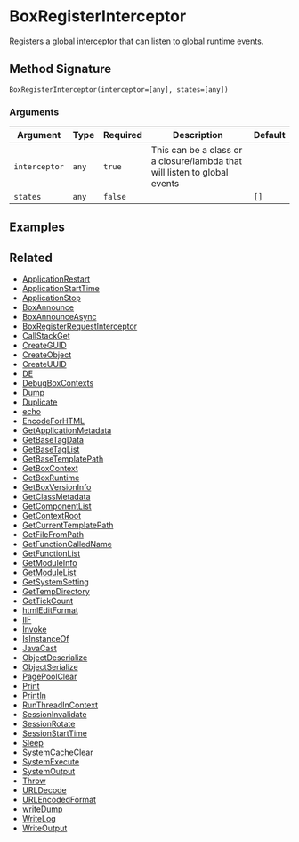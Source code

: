 # BoxRegisterInterceptor

Registers a global interceptor that can listen to global runtime events.

## Method Signature

```
BoxRegisterInterceptor(interceptor=[any], states=[any])
```

### Arguments

| Argument      | Type  | Required | Description                                                               | Default |
| ------------- | ----- | -------- | ------------------------------------------------------------------------- | ------- |
| `interceptor` | `any` | `true`   | This can be a class or a closure/lambda that will listen to global events |         |
| `states`      | `any` | `false`  |                                                                           | `[]`    |

## Examples

## Related

* [ApplicationRestart](applicationrestart.md)
* [ApplicationStartTime](applicationstarttime.md)
* [ApplicationStop](applicationstop.md)
* [BoxAnnounce](boxannounce.md)
* [BoxAnnounceAsync](boxannounceasync.md)
* [BoxRegisterRequestInterceptor](boxregisterrequestinterceptor.md)
* [CallStackGet](callstackget.md)
* [CreateGUID](createguid.md)
* [CreateObject](createobject.md)
* [CreateUUID](createuuid.md)
* [DE](de.md)
* [DebugBoxContexts](debugboxcontexts.md)
* [Dump](dump.md)
* [Duplicate](duplicate.md)
* [echo](echo.md)
* [EncodeForHTML](encodeforhtml.md)
* [GetApplicationMetadata](getapplicationmetadata.md)
* [GetBaseTagData](getbasetagdata.md)
* [GetBaseTagList](getbasetaglist.md)
* [GetBaseTemplatePath](getbasetemplatepath.md)
* [GetBoxContext](getboxcontext.md)
* [GetBoxRuntime](getboxruntime.md)
* [GetBoxVersionInfo](getboxversioninfo.md)
* [GetClassMetadata](getclassmetadata.md)
* [GetComponentList](getcomponentlist.md)
* [GetContextRoot](getcontextroot.md)
* [GetCurrentTemplatePath](getcurrenttemplatepath.md)
* [GetFileFromPath](getfilefrompath.md)
* [GetFunctionCalledName](getfunctioncalledname.md)
* [GetFunctionList](getfunctionlist.md)
* [GetModuleInfo](getmoduleinfo.md)
* [GetModuleList](getmodulelist.md)
* [GetSystemSetting](getsystemsetting.md)
* [GetTempDirectory](gettempdirectory.md)
* [GetTickCount](gettickcount.md)
* [htmlEditFormat](htmleditformat.md)
* [IIF](iif.md)
* [Invoke](invoke.md)
* [IsInstanceOf](isinstanceof.md)
* [JavaCast](javacast.md)
* [ObjectDeserialize](objectdeserialize.md)
* [ObjectSerialize](objectserialize.md)
* [PagePoolClear](pagepoolclear.md)
* [Print](print.md)
* [Println](println.md)
* [RunThreadInContext](runthreadincontext.md)
* [SessionInvalidate](sessioninvalidate.md)
* [SessionRotate](sessionrotate.md)
* [SessionStartTime](sessionstarttime.md)
* [Sleep](sleep.md)
* [SystemCacheClear](systemcacheclear.md)
* [SystemExecute](systemexecute.md)
* [SystemOutput](systemoutput.md)
* [Throw](throw.md)
* [URLDecode](urldecode.md)
* [URLEncodedFormat](urlencodedformat.md)
* [writeDump](writedump.md)
* [WriteLog](writelog.md)
* [WriteOutput](writeoutput.md)
